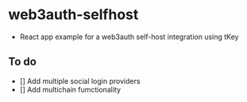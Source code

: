 # web3auth-selfhost
- React app example for a web3auth self-host integration using tKey

## To do
- [] Add multiple social login providers
- [] Add multichain fumctionality 